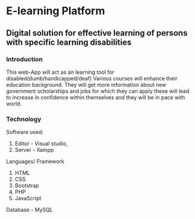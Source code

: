 # E-learning Platform
## Digital solution for effective learning of persons with specific learning disabilities

### Introduction
This web-App will act as an learning tool for disabled(dumb/handicapped/deaf) Various courses will enhance their education background. They will get more information about new government scholarships and jobs for which they can apply these will lead to increase in confidence within themselves and they will be in pace with world.

### Technology
Software used: 
1. Editor - Visual studio,
2. Server - Xampp

Languages/ Framework
1. HTML 
2. CSS 
3. Bootstrap
4. PHP 
5. JavaScript

Database - MySQL


